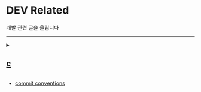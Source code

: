 # DEV Related

개발 관련 글을 올립니다

---

<details>

<summary>

## [c](c)

</summary>
> [1. pointers and arrays](1.pointers_and_arrays)  
> [2. ch1 ~ pointers to functions](2.ch1~pointers_to_functions)  
> [3. ch1 leftovers](3.ch1_leftovers)  

</details>

* [commit conventions](commit_conventions)
